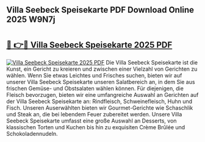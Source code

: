 ## Villa Seebeck Speisekarte PDF Download Online 2025 W9N7j

# <h2><a href="http://gcbcugh.nevu.top/?p=Villa+Seebeck+Speisekarte">🔗 👉🔴 Villa Seebeck Speisekarte 2025 PDF</a></h2>

[![Villa Seebeck Speisekarte 2025 PDF](https://i.imgur.com/dBaPXMq.png)](http://gcbcugh.nevu.top/?p=Villa+Seebeck+Speisekarte)
Die Villa Seebeck Speisekarte ist die Kunst, ein Gericht zu kreieren und zwischen einer Vielzahl von Gerichten zu wählen. Wenn Sie etwas Leichtes und Frisches suchen, bieten wir auf unserer Villa Seebeck Speisekarte unseren Salatbereich an, in dem Sie aus frischen Gemüse- und Obstsalaten wählen können. Für diejenigen, die Fleisch bevorzugen, bieten wir eine umfangreiche Auswahl an Gerichten auf der Villa Seebeck Speisekarte an: Rindfleisch, Schweinefleisch, Huhn und Fisch. Unseren Auserwählten bieten wir Gourmet-Gerichte wie Schaschlik und Steak an, die bei lebendem Feuer zubereitet werden. Unsere Villa Seebeck Speisekarte umfasst eine große Auswahl an Desserts, von klassischen Torten und Kuchen bis hin zu exquisiten Crème Brûlée und Schokoladennudeln.
